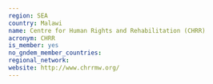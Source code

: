 ```yaml
---
region: SEA
country: Malawi
name: Centre for Human Rights and Rehabilitation (CHRR)
acronym: CHRR
is_member: yes
no_gndem_member_countries: 
regional_network: 
website: http://www.chrrmw.org/
---
```

